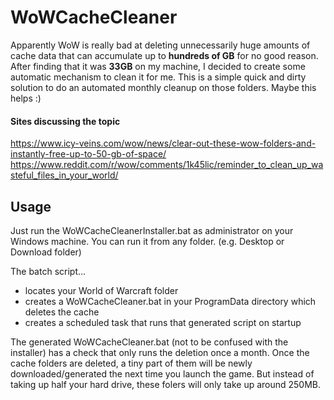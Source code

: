 # WoWCacheCleaner
Apparently WoW is really bad at deleting unnecessarily huge amounts of cache data that can accumulate up to **hundreds of GB** for no good reason.
After finding that it was **33GB** on my machine, I decided to create some automatic mechanism to clean it for me.
This is a simple quick and dirty solution to do an automated monthly cleanup on those folders. 
Maybe this helps :)

#### Sites discussing the topic
https://www.icy-veins.com/wow/news/clear-out-these-wow-folders-and-instantly-free-up-to-50-gb-of-space/
https://www.reddit.com/r/wow/comments/1k45lic/reminder_to_clean_up_wasteful_files_in_your_world/

## Usage
Just run the WoWCacheCleanerInstaller.bat as administrator on your Windows machine.
You can run it from any folder. (e.g. Desktop or Download folder)

The batch script...
- locates your World of Warcraft folder
- creates a WoWCacheCleaner.bat in your ProgramData directory which deletes the cache
- creates a scheduled task that runs that generated script on startup

The generated WoWCacheCleaner.bat (not to be confused with the installer) has a check that only runs the deletion once a month.
Once the cache folders are deleted, a tiny part of them will be newly downloaded/generated the next time you launch the game. 
But instead of taking up half your hard drive, these folers will only take up around 250MB.

